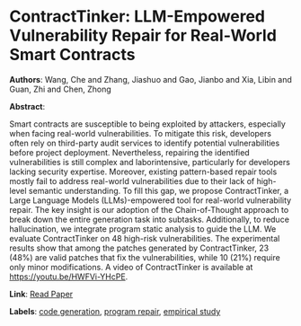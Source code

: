 # ContractTinker: LLM-Empowered Vulnerability Repair for Real-World Smart Contracts

**Authors**: Wang, Che and Zhang, Jiashuo and Gao, Jianbo and Xia, Libin and Guan, Zhi and Chen, Zhong

**Abstract**:

Smart contracts are susceptible to being exploited by attackers, especially when facing real-world vulnerabilities. To mitigate this risk, developers often rely on third-party audit services to identify potential vulnerabilities before project deployment. Nevertheless, repairing the identified vulnerabilities is still complex and laborintensive, particularly for developers lacking security expertise. Moreover, existing pattern-based repair tools mostly fail to address real-world vulnerabilities due to their lack of high-level semantic understanding. To fill this gap, we propose ContractTinker, a Large Language Models (LLMs)-empowered tool for real-world vulnerability repair. The key insight is our adoption of the Chain-of-Thought approach to break down the entire generation task into subtasks. Additionally, to reduce hallucination, we integrate program static analysis to guide the LLM. We evaluate ContractTinker on 48 high-risk vulnerabilities. The experimental results show that among the patches generated by ContractTinker, 23 (48\%) are valid patches that fix the vulnerabilities, while 10 (21\%) require only minor modifications. A video of ContractTinker is available at https://youtu.be/HWFVi-YHcPE.

**Link**: [Read Paper](https://doi.org/10.1145/3691620.3695349)

**Labels**: [code generation](../../labels/code_generation.md), [program repair](../../labels/program_repair.md), [empirical study](../../labels/empirical_study.md)
